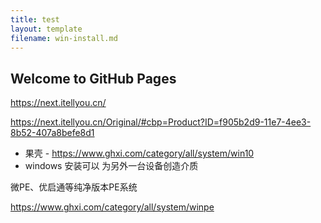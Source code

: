 ```yaml
---
title: test
layout: template
filename: win-install.md
--- 
```



## Welcome to GitHub Pages

https://next.itellyou.cn/

https://next.itellyou.cn/Original/#cbp=Product?ID=f905b2d9-11e7-4ee3-8b52-407a8befe8d1


* 果壳 - https://www.ghxi.com/category/all/system/win10
* windows 安装可以 为另外一台设备创造介质

微PE、优启通等纯净版本PE系统

https://www.ghxi.com/category/all/system/winpe